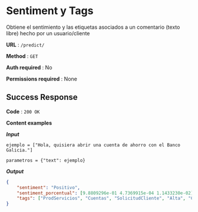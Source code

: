 # Sentiment y Tags

Obtiene el sentimiento y las etiquetas asociados a un comentario (texto libre) hecho por un usuario/cliente

**URL** : `/predict/`

**Method** : `GET`

**Auth required** : No

**Permissions required** : None

## Success Response

**Code** : `200 OK`

**Content examples**

***Input***

`ejemplo = ["Hola, quisiera abrir una cuenta de ahorro con el Banco Galicia."]`

`parametros = {"text": ejemplo}`

***Output***

```json
{
    "sentiment": "Positivo",
    "sentiment_porcentual": [9.8809296e-01 4.7369915e-04 1.1433230e-02],
    "tags": ["ProdServicios", "Cuentas", "SolicitudCliente", "Alta", "Cuenta"]
}
```
